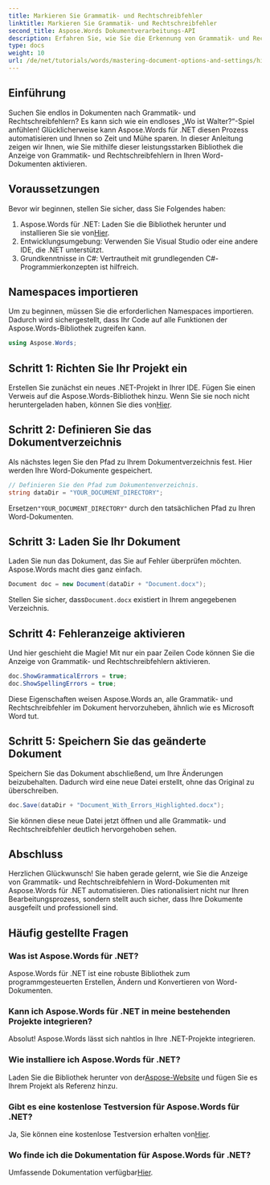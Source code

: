 ```yaml
---
title: Markieren Sie Grammatik- und Rechtschreibfehler
linktitle: Markieren Sie Grammatik- und Rechtschreibfehler
second_title: Aspose.Words Dokumentverarbeitungs-API
description: Erfahren Sie, wie Sie die Erkennung von Grammatik- und Rechtschreibfehlern in Word-Dokumenten mit Aspose.Words für .NET automatisieren. Diese Schritt-für-Schritt-Anleitung.
type: docs
weight: 10
url: /de/net/tutorials/words/mastering-document-options-and-settings/highlight-grammatical-and-spelling-errors/
---
```

## Einführung

Suchen Sie endlos in Dokumenten nach Grammatik- und Rechtschreibfehlern? Es kann sich wie ein endloses „Wo ist Walter?“-Spiel anfühlen! Glücklicherweise kann Aspose.Words für .NET diesen Prozess automatisieren und Ihnen so Zeit und Mühe sparen. In dieser Anleitung zeigen wir Ihnen, wie Sie mithilfe dieser leistungsstarken Bibliothek die Anzeige von Grammatik- und Rechtschreibfehlern in Ihren Word-Dokumenten aktivieren.

## Voraussetzungen

Bevor wir beginnen, stellen Sie sicher, dass Sie Folgendes haben:

1.  Aspose.Words für .NET: Laden Sie die Bibliothek herunter und installieren Sie sie von[Hier](https://releases.aspose.com/words/net/).
2. Entwicklungsumgebung: Verwenden Sie Visual Studio oder eine andere IDE, die .NET unterstützt.
3. Grundkenntnisse in C#: Vertrautheit mit grundlegenden C#-Programmierkonzepten ist hilfreich.

## Namespaces importieren

Um zu beginnen, müssen Sie die erforderlichen Namespaces importieren. Dadurch wird sichergestellt, dass Ihr Code auf alle Funktionen der Aspose.Words-Bibliothek zugreifen kann.

```csharp
using Aspose.Words;
```

## Schritt 1: Richten Sie Ihr Projekt ein

 Erstellen Sie zunächst ein neues .NET-Projekt in Ihrer IDE. Fügen Sie einen Verweis auf die Aspose.Words-Bibliothek hinzu. Wenn Sie sie noch nicht heruntergeladen haben, können Sie dies von[Hier](https://releases.aspose.com/words/net/).

## Schritt 2: Definieren Sie das Dokumentverzeichnis

Als nächstes legen Sie den Pfad zu Ihrem Dokumentverzeichnis fest. Hier werden Ihre Word-Dokumente gespeichert.

```csharp
// Definieren Sie den Pfad zum Dokumentenverzeichnis.
string dataDir = "YOUR_DOCUMENT_DIRECTORY";
```

 Ersetzen`"YOUR_DOCUMENT_DIRECTORY"` durch den tatsächlichen Pfad zu Ihren Word-Dokumenten.

## Schritt 3: Laden Sie Ihr Dokument

Laden Sie nun das Dokument, das Sie auf Fehler überprüfen möchten. Aspose.Words macht dies ganz einfach.

```csharp
Document doc = new Document(dataDir + "Document.docx");
```

 Stellen Sie sicher, dass`Document.docx` existiert in Ihrem angegebenen Verzeichnis.

## Schritt 4: Fehleranzeige aktivieren

Und hier geschieht die Magie! Mit nur ein paar Zeilen Code können Sie die Anzeige von Grammatik- und Rechtschreibfehlern aktivieren.

```csharp
doc.ShowGrammaticalErrors = true;
doc.ShowSpellingErrors = true;
```

Diese Eigenschaften weisen Aspose.Words an, alle Grammatik- und Rechtschreibfehler im Dokument hervorzuheben, ähnlich wie es Microsoft Word tut.

## Schritt 5: Speichern Sie das geänderte Dokument

Speichern Sie das Dokument abschließend, um Ihre Änderungen beizubehalten. Dadurch wird eine neue Datei erstellt, ohne das Original zu überschreiben.

```csharp
doc.Save(dataDir + "Document_With_Errors_Highlighted.docx");
```

Sie können diese neue Datei jetzt öffnen und alle Grammatik- und Rechtschreibfehler deutlich hervorgehoben sehen.

## Abschluss

Herzlichen Glückwunsch! Sie haben gerade gelernt, wie Sie die Anzeige von Grammatik- und Rechtschreibfehlern in Word-Dokumenten mit Aspose.Words für .NET automatisieren. Dies rationalisiert nicht nur Ihren Bearbeitungsprozess, sondern stellt auch sicher, dass Ihre Dokumente ausgefeilt und professionell sind.

## Häufig gestellte Fragen

### Was ist Aspose.Words für .NET?
Aspose.Words für .NET ist eine robuste Bibliothek zum programmgesteuerten Erstellen, Ändern und Konvertieren von Word-Dokumenten.

### Kann ich Aspose.Words für .NET in meine bestehenden Projekte integrieren?
Absolut! Aspose.Words lässt sich nahtlos in Ihre .NET-Projekte integrieren.

### Wie installiere ich Aspose.Words für .NET?
 Laden Sie die Bibliothek herunter von der[Aspose-Website](https://releases.aspose.com/words/net/) und fügen Sie es Ihrem Projekt als Referenz hinzu.

### Gibt es eine kostenlose Testversion für Aspose.Words für .NET?
 Ja, Sie können eine kostenlose Testversion erhalten von[Hier](https://releases.aspose.com/).

### Wo finde ich die Dokumentation für Aspose.Words für .NET?
 Umfassende Dokumentation verfügbar[Hier](https://reference.aspose.com/words/net/).